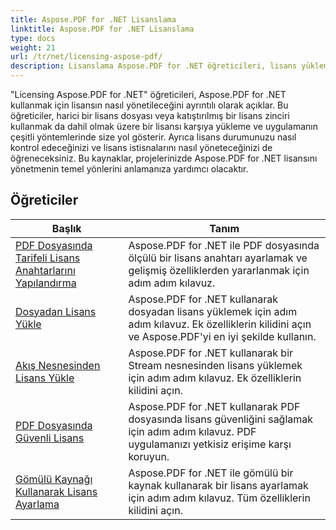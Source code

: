 ```yaml
---
title: Aspose.PDF for .NET Lisanslama
linktitle: Aspose.PDF for .NET Lisanslama
type: docs
weight: 21
url: /tr/net/licensing-aspose-pdf/
description: Lisanslama Aspose.PDF for .NET öğreticileri, lisans yükleme ve uygulama da dahil olmak üzere Aspose.PDF for .NET kullanma lisansını yönetme konusunda size yol gösterir.
---
```

"Licensing Aspose.PDF for .NET" öğreticileri, Aspose.PDF for .NET kullanmak için lisansın nasıl yönetileceğini ayrıntılı olarak açıklar. Bu öğreticiler, harici bir lisans dosyası veya katıştırılmış bir lisans zinciri kullanmak da dahil olmak üzere bir lisansı karşıya yükleme ve uygulamanın çeşitli yöntemlerinde size yol gösterir. Ayrıca lisans durumunuzu nasıl kontrol edeceğinizi ve lisans istisnalarını nasıl yöneteceğinizi de öğreneceksiniz. Bu kaynaklar, projelerinizde Aspose.PDF for .NET lisansını yönetmenin temel yönlerini anlamanıza yardımcı olacaktır.

## Öğreticiler
| Başlık | Tanım |
| --- | --- | 
| [PDF Dosyasında Tarifeli Lisans Anahtarlarını Yapılandırma](./configure-metered-license/) | Aspose.PDF for .NET ile PDF dosyasında ölçülü bir lisans anahtarı ayarlamak ve gelişmiş özelliklerden yararlanmak için adım adım kılavuz. |  
| [Dosyadan Lisans Yükle](./load-license-from-file/) | Aspose.PDF for .NET kullanarak dosyadan lisans yüklemek için adım adım kılavuz. Ek özelliklerin kilidini açın ve Aspose.PDF'yi en iyi şekilde kullanın. |  
| [Akış Nesnesinden Lisans Yükle](./load-license-from-stream-object/) | Aspose.PDF for .NET kullanarak bir Stream nesnesinden lisans yüklemek için adım adım kılavuz. Ek özelliklerin kilidini açın. |  
| [PDF Dosyasında Güvenli Lisans](./secure-license/) | Aspose.PDF for .NET kullanarak PDF dosyasında lisans güvenliğini sağlamak için adım adım kılavuz. PDF uygulamanızı yetkisiz erişime karşı koruyun. |  
| [Gömülü Kaynağı Kullanarak Lisans Ayarlama](./set-license-using-embedded-resource/) | Aspose.PDF for .NET ile gömülü bir kaynak kullanarak bir lisans ayarlamak için adım adım kılavuz. Tüm özelliklerin kilidini açın. |  